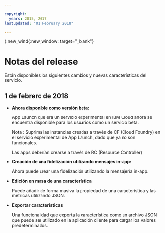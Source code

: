 ```yaml
---

copyright:
  years: 2015, 2017
lastupdated: "01 February 2018"

---
```


{:new_wind{:new_window: target="_blank"}

# Notas del release
Están disponibles los siguientes cambios y nuevas características del servicio. 

## 1 de febrero de 2018

- **Ahora disponible como versión beta:** 

   App Launch que era un servicio experimental en IBM Cloud ahora se encuentra disponible para los usuarios como un servicio beta.   
   
   Nota : Suprima las instancias creadas a través de CF (Cloud Foundry) en el servicio experimental de App Launch, dado que ya no son funcionales. 
   
   Las apps deberían crearse a través de RC (Resource Controller)

- **Creación de una fidelización utilizando mensajes in-app:**
    
	Ahora puede crear una fidelización utilizando la mensajería in-app. 

<!-- **Creating an engagement using Push Messages:** -->
    
<!--	You can create an engagement using Push Messaging. -->

- **Edición en masa de una característica**
    
	Puede añadir de forma masiva la propiedad de una característica y las métricas utilizando JSON.

- **Exportar características**
    
	Una funcionalidad que exporta la característica como un archivo JSON que puede ser utilizado en la aplicación cliente para cargar los valores predeterminados.

